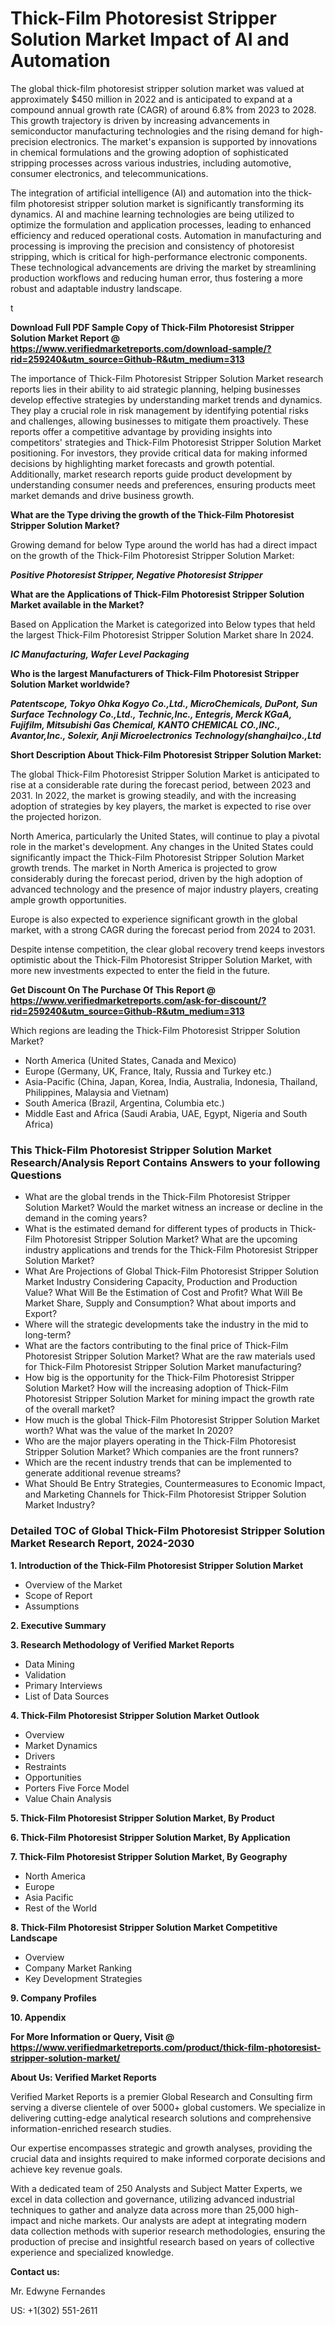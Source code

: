 <meta name="title" content="Global Thick-Film Photoresist Stripper Solution Market Impact of AI and Automation"><meta name="description" content="The global thick-film photoresist stripper solution market was valued at approximately $450 million in 2022 and is anticipated to expand at a compound annual growth ra"><meta name="title" content="Thick-Film Photoresist Stripper Solution Market Size, Share, Scope, Trends, Growth, Opportunities, Analysis, Forecast"><h1>Thick-Film Photoresist Stripper Solution Market Impact of AI and Automation</h1><p>The global thick-film photoresist stripper solution market was valued at approximately $450 million in 2022 and is anticipated to expand at a compound annual growth rate (CAGR) of around 6.8% from 2023 to 2028. This growth trajectory is driven by increasing advancements in semiconductor manufacturing technologies and the rising demand for high-precision electronics. The market's expansion is supported by innovations in chemical formulations and the growing adoption of sophisticated stripping processes across various industries, including automotive, consumer electronics, and telecommunications.</p><p>The integration of artificial intelligence (AI) and automation into the thick-film photoresist stripper solution market is significantly transforming its dynamics. AI and machine learning technologies are being utilized to optimize the formulation and application processes, leading to enhanced efficiency and reduced operational costs. Automation in manufacturing and processing is improving the precision and consistency of photoresist stripping, which is critical for high-performance electronic components. These technological advancements are driving the market by streamlining production workflows and reducing human error, thus fostering a more robust and adaptable industry landscape.</p>t</p><p id="" class=""><strong>Download Full PDF Sample Copy of Thick-Film Photoresist Stripper Solution Market Report @ <a href="https://www.verifiedmarketreports.com/download-sample/?rid=259240&utm_source=Github-R&utm_medium=313" target="_blank">https://www.verifiedmarketreports.com/download-sample/?rid=259240&utm_source=Github-R&utm_medium=313</a></strong></p><p>The importance of&nbsp;Thick-Film Photoresist Stripper Solution Market research reports lies in their ability to aid strategic planning, helping businesses develop effective strategies by understanding market trends and dynamics. They play a crucial role in risk management by identifying potential risks and challenges, allowing businesses to mitigate them proactively. These reports offer a competitive advantage by providing insights into competitors' strategies and Thick-Film Photoresist Stripper Solution Market positioning. For investors, they provide critical data for making informed decisions by highlighting market forecasts and growth potential. Additionally, market research reports guide product development by understanding consumer needs and preferences, ensuring products meet market demands and drive business growth.</p><p><strong>What are the&nbsp;Type driving the growth of the Thick-Film Photoresist Stripper Solution Market?</strong></p><p id="" class="">Growing demand for below Type around the world has had a direct impact on the growth of the Thick-Film Photoresist Stripper Solution Market:</p><em><strong>Positive Photoresist Stripper, Negative Photoresist Stripper</strong></em></p><strong>What are the&nbsp;Applications&nbsp;of Thick-Film Photoresist Stripper Solution Market available in the Market?</strong></p><p id="" class="">Based on Application the Market is categorized into Below types that held the largest Thick-Film Photoresist Stripper Solution Market share In 2024.</p><em><strong>IC Manufacturing, Wafer Level Packaging</strong></em></p><strong>Who is the largest Manufacturers of Thick-Film Photoresist Stripper Solution Market worldwide?</strong></p><p><em><strong>Patentscope, Tokyo Ohka Kogyo Co.,Ltd., MicroChemicals, DuPont, Sun Surface Technology Co.,Ltd., Technic,Inc., Entegris, Merck KGaA, Fujifilm, Mitsubishi Gas Chemical, KANTO CHEMICAL CO.,INC., Avantor,Inc., Solexir, Anji Microelectronics Technology(shanghai)co.,Ltd</strong></em></p><p id="" class=""><strong>Short Description About Thick-Film Photoresist Stripper Solution Market:</strong></p><p>The global Thick-Film Photoresist Stripper Solution Market is anticipated to rise at a considerable rate during the forecast period, between 2023 and 2031. In 2022, the market is growing steadily, and with the increasing adoption of strategies by key players, the market is expected to rise over the projected horizon.</p><p>North America, particularly the United States, will continue to play a pivotal role in the market's development. Any changes in the United States could significantly impact the Thick-Film Photoresist Stripper Solution Market growth trends. The market in North America is projected to grow considerably during the forecast period, driven by the high adoption of advanced technology and the presence of major industry players, creating ample growth opportunities.</p><p>Europe is also expected to experience significant growth in the global market, with a strong CAGR during the forecast period from 2024 to 2031.</p><p>Despite intense competition, the clear global recovery trend keeps investors optimistic about the Thick-Film Photoresist Stripper Solution Market, with more new investments expected to enter the field in the future.</p><p id="" class=""><strong>Get Discount On The Purchase Of This Report @ <a href="https://www.verifiedmarketreports.com/ask-for-discount/?rid=259240&utm_source=Github-R&utm_medium=313" target="_blank">https://www.verifiedmarketreports.com/ask-for-discount/?rid=259240&utm_source=Github-R&utm_medium=313</a></strong></p>Which regions are leading the Thick-Film Photoresist Stripper Solution Market?</p><ul><li>North America (United States, Canada and Mexico)</li><li>Europe (Germany, UK, France, Italy, Russia and Turkey etc.)</li><li>Asia-Pacific (China, Japan, Korea, India, Australia, Indonesia, Thailand, Philippines, Malaysia and Vietnam)</li><li>South America (Brazil, Argentina, Columbia etc.)</li><li>Middle East and Africa (Saudi Arabia, UAE, Egypt, Nigeria and South Africa)</li></ul><h3 id="" class="">This Thick-Film Photoresist Stripper Solution Market Research/Analysis Report Contains Answers to your following Questions</h3><ul><li>What are the global trends in the Thick-Film Photoresist Stripper Solution Market? Would the market witness an increase or decline in the demand in the coming years?</li><li>What is the estimated demand for different types of products in Thick-Film Photoresist Stripper Solution Market? What are the upcoming industry applications and trends for the Thick-Film Photoresist Stripper Solution Market?</li><li>What Are Projections of Global Thick-Film Photoresist Stripper Solution Market Industry Considering Capacity, Production and Production Value? What Will Be the Estimation of Cost and Profit? What Will Be Market Share, Supply and Consumption? What about imports and Export?</li><li>Where will the strategic developments take the industry in the mid to long-term?</li><li>What are the factors contributing to the final price of Thick-Film Photoresist Stripper Solution Market? What are the raw materials used for Thick-Film Photoresist Stripper Solution Market manufacturing?</li><li>How big is the opportunity for the Thick-Film Photoresist Stripper Solution Market? How will the increasing adoption of Thick-Film Photoresist Stripper Solution Market for mining impact the growth rate of the overall market?</li><li>How much is the global Thick-Film Photoresist Stripper Solution Market worth? What was the value of the market In 2020?</li><li>Who are the major players operating in the Thick-Film Photoresist Stripper Solution Market? Which companies are the front runners?</li><li>Which are the recent industry trends that can be implemented to generate additional revenue streams?</li><li>What Should Be Entry Strategies, Countermeasures to Economic Impact, and Marketing Channels for Thick-Film Photoresist Stripper Solution Market Industry?</li></ul><h3 id="" class="">Detailed TOC of Global Thick-Film Photoresist Stripper Solution Market Research Report, 2024-2030</h3><p id="" class=""><strong>1. Introduction of the Thick-Film Photoresist Stripper Solution Market</strong></p><ul><li>Overview of the Market</li><li>Scope of Report</li><li>Assumptions</li></ul><p id="" class=""><strong>2. Executive Summary</strong></p><p id="" class=""><strong>3. Research Methodology of Verified Market Reports</strong></p><ul><li>Data Mining</li><li>Validation</li><li>Primary Interviews</li><li>List of Data Sources</li></ul><p id="" class=""><strong>4. Thick-Film Photoresist Stripper Solution Market Outlook</strong></p><ul><li>Overview</li><li>Market Dynamics</li><li>Drivers</li><li>Restraints</li><li>Opportunities</li><li>Porters Five Force Model</li><li>Value Chain Analysis</li></ul><p id="" class=""><strong>5. Thick-Film Photoresist Stripper Solution Market, By Product</strong></p><p id="" class=""><strong>6. Thick-Film Photoresist Stripper Solution Market, By Application</strong></p><p id="" class=""><strong>7. Thick-Film Photoresist Stripper Solution Market, By Geography</strong></p><ul><li>North America</li><li>Europe</li><li>Asia Pacific</li><li>Rest of the World</li></ul><p id="" class=""><strong>8. Thick-Film Photoresist Stripper Solution Market Competitive Landscape</strong></p><ul><li>Overview</li><li>Company Market Ranking</li><li>Key Development Strategies</li></ul><p id="" class=""><strong>9. Company Profiles</strong></p><p id="" class=""><strong>10. Appendix</strong></p><p id="" class=""><strong>For More Information or Query, Visit @ <a href="https://www.verifiedmarketreports.com/product/thick-film-photoresist-stripper-solution-market/" target="_blank">https://www.verifiedmarketreports.com/product/thick-film-photoresist-stripper-solution-market/</a></strong></p><p id="" class=""><strong>About Us: Verified Market Reports</strong></p><p id="" class="">Verified Market Reports is a premier Global Research and Consulting firm serving a diverse clientele of over 5000+ global customers. We specialize in delivering cutting-edge analytical research solutions and comprehensive information-enriched research studies.</p><p id="" class="">Our expertise encompasses strategic and growth analyses, providing the crucial data and insights required to make informed corporate decisions and achieve key revenue goals.</p><p id="" class="">With a dedicated team of 250 Analysts and Subject Matter Experts, we excel in data collection and governance, utilizing advanced industrial techniques to gather and analyze data across more than 25,000 high-impact and niche markets. Our analysts are adept at integrating modern data collection methods with superior research methodologies, ensuring the production of precise and insightful research based on years of collective experience and specialized knowledge.</p><p id="" class=""><strong>Contact us:</strong></p><p id="" class="">Mr. Edwyne Fernandes</p><p id="" class="">US: +1(302) 551-2611</p>